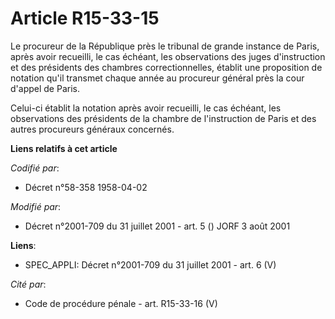 # Article R15-33-15

Le procureur de la République près le tribunal de grande instance de Paris, après avoir recueilli, le cas échéant, les
observations des juges d'instruction et des présidents des chambres correctionnelles, établit une proposition de notation
qu'il transmet chaque année au procureur général près la cour d'appel de Paris.

Celui-ci établit la notation après avoir recueilli, le cas échéant, les observations des présidents de la chambre de
l'instruction de Paris et des autres procureurs généraux concernés.

**Liens relatifs à cet article**

_Codifié par_:

  - Décret n°58-358 1958-04-02

_Modifié par_:

  - Décret n°2001-709 du 31 juillet 2001 - art. 5 () JORF 3 août 2001

**Liens**:

  - SPEC_APPLI: Décret n°2001-709 du 31 juillet 2001 - art. 6 (V)

_Cité par_:

  - Code de procédure pénale - art. R15-33-16 (V)
